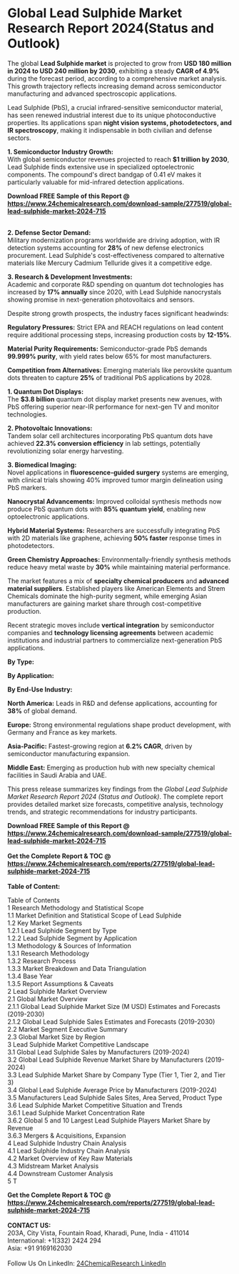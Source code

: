 <h1>Global Lead Sulphide Market Research Report 2024(Status and Outlook)</h1><p>The global <strong>Lead Sulphide market</strong> is projected to grow from <strong>USD 180 million in 2024 to USD 240 million by 2030</strong>, exhibiting a steady <strong>CAGR of 4.9%</strong> during the forecast period, according to a comprehensive market analysis. This growth trajectory reflects increasing demand across semiconductor manufacturing and advanced spectroscopic applications.</p><p>Lead Sulphide (PbS), a crucial infrared-sensitive semiconductor material, has seen renewed industrial interest due to its unique photoconductive properties. Its applications span <strong>night vision systems, photodetectors, and IR spectroscopy</strong>, making it indispensable in both civilian and defense sectors.</p><p><strong>1. Semiconductor Industry Growth:</strong><br>
With global semiconductor revenues projected to reach <strong>$1 trillion by 2030</strong>, Lead Sulphide finds extensive use in specialized optoelectronic components. The compound's direct bandgap of 0.41 eV makes it particularly valuable for mid-infrared detection applications.</p><div><b>Download FREE Sample of this Report @ 
            <a href="https://www.24chemicalresearch.com/download-sample/277519/global-lead-sulphide-market-2024-715">
            https://www.24chemicalresearch.com/download-sample/277519/global-lead-sulphide-market-2024-715</a></b></div><br><p><strong>2. Defense Sector Demand:</strong><br>
Military modernization programs worldwide are driving adoption, with IR detection systems accounting for <strong>28%</strong> of new defense electronics procurement. Lead Sulphide's cost-effectiveness compared to alternative materials like Mercury Cadmium Telluride gives it a competitive edge.</p><p><strong>3. Research &amp; Development Investments:</strong><br>
Academic and corporate R&amp;D spending on quantum dot technologies has increased by <strong>17% annually</strong> since 2020, with Lead Sulphide nanocrystals showing promise in next-generation photovoltaics and sensors.</p><p>Despite strong growth prospects, the industry faces significant headwinds:</p><p><strong>Regulatory Pressures:</strong> Strict EPA and REACH regulations on lead content require additional processing steps, increasing production costs by <strong>12-15%</strong>.</p><p><strong>Material Purity Requirements:</strong> Semiconductor-grade PbS demands <strong>99.999% purity</strong>, with yield rates below 65% for most manufacturers.</p><p><strong>Competition from Alternatives:</strong> Emerging materials like perovskite quantum dots threaten to capture <strong>25%</strong> of traditional PbS applications by 2028.</p><p><strong>1. Quantum Dot Displays:</strong><br>
The <strong>$3.8 billion</strong> quantum dot display market presents new avenues, with PbS offering superior near-IR performance for next-gen TV and monitor technologies.</p><p><strong>2. Photovoltaic Innovations:</strong><br>
Tandem solar cell architectures incorporating PbS quantum dots have achieved <strong>22.3% conversion efficiency</strong> in lab settings, potentially revolutionizing solar energy harvesting.</p><p><strong>3. Biomedical Imaging:</strong><br>
Novel applications in <strong>fluorescence-guided surgery</strong> systems are emerging, with clinical trials showing 40% improved tumor margin delineation using PbS markers.</p><p><strong>Nanocrystal Advancements:</strong> Improved colloidal synthesis methods now produce PbS quantum dots with <strong>85% quantum yield</strong>, enabling new optoelectronic applications.</p><p><strong>Hybrid Material Systems:</strong> Researchers are successfully integrating PbS with 2D materials like graphene, achieving <strong>50% faster</strong> response times in photodetectors.</p><p><strong>Green Chemistry Approaches:</strong> Environmentally-friendly synthesis methods reduce heavy metal waste by <strong>30%</strong> while maintaining material performance.</p><p>The market features a mix of <strong>specialty chemical producers</strong> and <strong>advanced material suppliers</strong>. Established players like American Elements and Strem Chemicals dominate the high-purity segment, while emerging Asian manufacturers are gaining market share through cost-competitive production.</p><p>Recent strategic moves include <strong>vertical integration</strong> by semiconductor companies and <strong>technology licensing agreements</strong> between academic institutions and industrial partners to commercialize next-generation PbS applications.</p><p><strong>By Type:</strong></p><p><strong>By Application:</strong></p><p><strong>By End-Use Industry:</strong></p><p><strong>North America:</strong> Leads in R&amp;D and defense applications, accounting for <strong>38%</strong> of global demand.</p><p><strong>Europe:</strong> Strong environmental regulations shape product development, with Germany and France as key markets.</p><p><strong>Asia-Pacific:</strong> Fastest-growing region at <strong>6.2% CAGR</strong>, driven by semiconductor manufacturing expansion.</p><p><strong>Middle East:</strong> Emerging as production hub with new specialty chemical facilities in Saudi Arabia and UAE.</p><p>This press release summarizes key findings from the <em>Global Lead Sulphide Market Research Report 2024 (Status and Outlook)</em>. The complete report provides detailed market size forecasts, competitive analysis, technology trends, and strategic recommendations for industry participants.</p><div><b>Download FREE Sample of this Report @ 
            <a href="https://www.24chemicalresearch.com/download-sample/277519/global-lead-sulphide-market-2024-715">
            https://www.24chemicalresearch.com/download-sample/277519/global-lead-sulphide-market-2024-715</a></b></div><br><div><b>Get the Complete Report & TOC @ 
            <a href="https://www.24chemicalresearch.com/reports/277519/global-lead-sulphide-market-2024-715">
            https://www.24chemicalresearch.com/reports/277519/global-lead-sulphide-market-2024-715</a></b></div><br>
            <b>Table of Content:</b><p>Table of Contents<br />
1 Research Methodology and Statistical Scope<br />
1.1 Market Definition and Statistical Scope of Lead Sulphide<br />
1.2 Key Market Segments<br />
1.2.1 Lead Sulphide Segment by Type<br />
1.2.2 Lead Sulphide Segment by Application<br />
1.3 Methodology & Sources of Information<br />
1.3.1 Research Methodology<br />
1.3.2 Research Process<br />
1.3.3 Market Breakdown and Data Triangulation<br />
1.3.4 Base Year<br />
1.3.5 Report Assumptions & Caveats<br />
2 Lead Sulphide Market Overview<br />
2.1 Global Market Overview<br />
2.1.1 Global Lead Sulphide Market Size (M USD) Estimates and Forecasts (2019-2030)<br />
2.1.2 Global Lead Sulphide Sales Estimates and Forecasts (2019-2030)<br />
2.2 Market Segment Executive Summary<br />
2.3 Global Market Size by Region<br />
3 Lead Sulphide Market Competitive Landscape<br />
3.1 Global Lead Sulphide Sales by Manufacturers (2019-2024)<br />
3.2 Global Lead Sulphide Revenue Market Share by Manufacturers (2019-2024)<br />
3.3 Lead Sulphide Market Share by Company Type (Tier 1, Tier 2, and Tier 3)<br />
3.4 Global Lead Sulphide Average Price by Manufacturers (2019-2024)<br />
3.5 Manufacturers Lead Sulphide Sales Sites, Area Served, Product Type<br />
3.6 Lead Sulphide Market Competitive Situation and Trends<br />
3.6.1 Lead Sulphide Market Concentration Rate<br />
3.6.2 Global 5 and 10 Largest Lead Sulphide Players Market Share by Revenue<br />
3.6.3 Mergers & Acquisitions, Expansion<br />
4 Lead Sulphide Industry Chain Analysis<br />
4.1 Lead Sulphide Industry Chain Analysis<br />
4.2 Market Overview of Key Raw Materials<br />
4.3 Midstream Market Analysis<br />
4.4 Downstream Customer Analysis<br />
5 T</p><div><b>Get the Complete Report & TOC @ 
            <a href="https://www.24chemicalresearch.com/reports/277519/global-lead-sulphide-market-2024-715">
            https://www.24chemicalresearch.com/reports/277519/global-lead-sulphide-market-2024-715</a></b></div><br><b>CONTACT US:</b><br>
            203A, City Vista, Fountain Road, Kharadi, Pune, India - 411014<br>
            International: +1(332) 2424 294<br>
            Asia: +91 9169162030 <br><br>
            Follow Us On LinkedIn: <a href="https://www.linkedin.com/company/24chemicalresearch/">24ChemicalResearch LinkedIn</a>